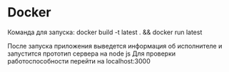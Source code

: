 # Docker

Команда для запуска: docker build -t latest . && docker run latest

После запуска приложения выведется информация об исполнителе
и запустится прототип сервера на node js
Для проверки работоспособности перейти на localhost:3000

